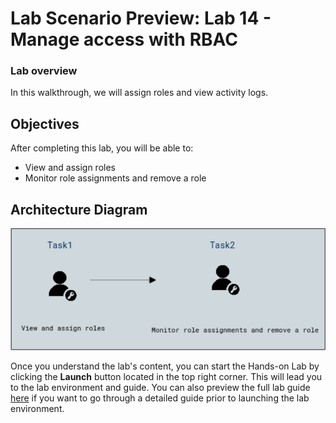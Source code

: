 # Lab Scenario Preview: Lab 14 - Manage access with RBAC 

### Lab overview

In this walkthrough, we will assign roles and view activity logs.

## Objectives

After completing this lab, you will be able to:

- View and assign roles
- Monitor role assignments and remove a role

## Architecture Diagram

![](../images/az900lab14.png)

Once you understand the lab's content, you can start the Hands-on Lab by clicking the **Launch** button located in the top right corner. This will lead you to the lab environment and guide. You can also preview the full lab guide [here](https://experience.cloudlabs.ai/#/labguidepreview/978e89f4-5054-425e-8d86-0c3bce983c03) if you want to go through a detailed guide prior to launching the lab environment. 
